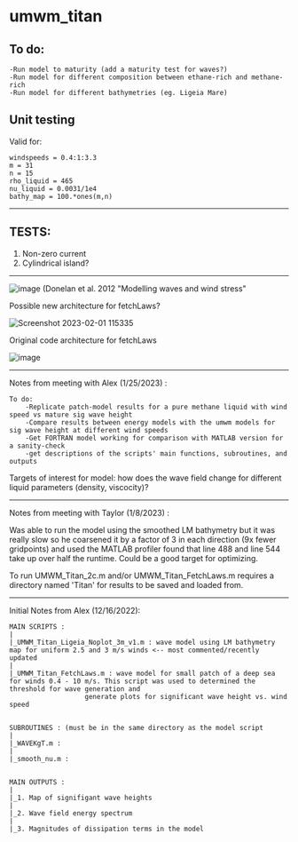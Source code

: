 # umwm_titan
## To do:
```
-Run model to maturity (add a maturity test for waves?)
-Run model for different composition between ethane-rich and methane-rich
-Run model for different bathymetries (eg. Ligeia Mare)
```

## Unit testing

Valid for: 
```
windspeeds = 0.4:1:3.3
m = 31                                                                    
n = 15                                                                  
rho_liquid = 465
nu_liquid = 0.0031/1e4
bathy_map = 100.*ones(m,n)
```
----------------------------------------------------------------------------------------------------------------------------------------------------------------
## TESTS:
1. Non-zero current
2. Cylindrical island?

-------------------------------------------------------------------------------------------------------------------------------------------------------------------

![image](https://user-images.githubusercontent.com/24469269/216115106-07c52808-777f-43b3-aaa8-96d51b80508c.png)
(Donelan et al. 2012 "Modelling waves and wind stress"

Possible new architecture for fetchLaws?

![Screenshot 2023-02-01 115335](https://user-images.githubusercontent.com/24469269/216110589-4a1b802c-acb3-4f33-b869-22423ad302bc.jpg)

Original code architecture for fetchLaws

![image](https://user-images.githubusercontent.com/24469269/216111111-2c391b4d-d258-4908-9b43-cca594bc0d49.png)




-------------------------------------------------------------------------------------------------------------------------------------------------------------------

Notes from meeting with Alex (1/25/2023) :

```
To do:
	-Replicate patch-model results for a pure methane liquid with wind speed vs mature sig wave height
	-Compare results between energy models with the umwm models for sig wave height at different wind speeds
	-Get FORTRAN model working for comparison with MATLAB version for a sanity-check
	-get descriptions of the scripts' main functions, subroutines, and outputs 
```

Targets of interest for model: how does the wave field change for different liquid parameters (density, viscocity)?

--------------------------------------------------------------------------------------------------------------------------------------------------------------------

Notes from meeting with Taylor (1/8/2023) : 

Was able to run the model using the smoothed LM bathymetry but it was really slow so he coarsened it by a factor of 3 in each direction (9x fewer gridpoints)
and used the MATLAB profiler found that line 488 and line 544 take up over half the runtime. Could be a good target for optimizing.

To run UMWM_Titan_2c.m and/or UMWM_Titan_FetchLaws.m requires a directory named 'Titan' for results to be saved and loaded from.

--------------------------------------------------------------------------------------------------------------------------------------------------------------------
Initial Notes from Alex (12/16/2022):

```
MAIN SCRIPTS : 
|
|_UMWM_Titan_Ligeia_Noplot_3m_v1.m : wave model using LM bathymetry map for uniform 2.5 and 3 m/s winds <-- most commented/recently updated
|
|_UMWM_Titan_FetchLaws.m : wave model for small patch of a deep sea for winds 0.4 - 10 m/s. This script was used to determined the threshold for wave generation and 
			       generate plots for significant wave height vs. wind speed


SUBROUTINES : (must be in the same directory as the model script
|
|_WAVEKgT.m :
|
|_smooth_nu.m :


MAIN OUTPUTS : 
|
|_1. Map of signifigant wave heights
|
|_2. Wave field energy spectrum 
|
|_3. Magnitudes of dissipation terms in the model
```
